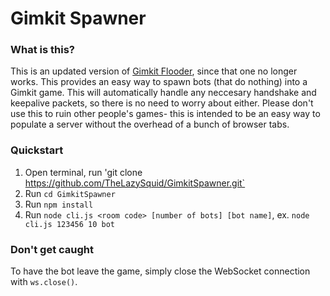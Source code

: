 # Gimkit Spawner

### What is this?

This is an updated version of [Gimkit Flooder](https://github.com/seanv999/gimkit-flooder.js/), since that one no longer works. This provides an easy way to spawn bots (that do nothing) into a Gimkit game. This will automatically handle any neccesary handshake and keepalive packets, so there is no need to worry about either. Please don't use this to ruin other people's games- this is intended to be an easy way to populate a server without the overhead of a bunch of browser tabs.

### Quickstart

1. Open terminal, run 'git clone https://github.com/TheLazySquid/GimkitSpawner.git`
4. Run `cd GimkitSpawner`
5. Run `npm install`
6. Run `node cli.js <room code> [number of bots] [bot name]`, ex. `node cli.js 123456 10 bot`

### Don't get caught
 To have the bot leave the game, simply close the WebSocket connection with `ws.close()`.
